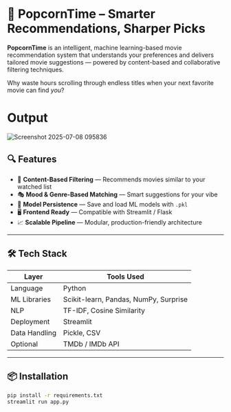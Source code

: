 ﻿
# 🍿 PopcornTime – Smarter Recommendations, Sharper Picks

**PopcornTime** is an intelligent, machine learning-based movie recommendation system that understands your preferences and delivers tailored movie suggestions — powered by content-based and collaborative filtering techniques.

Why waste hours scrolling through endless titles when your next favorite movie can find *you*?

# Output

![Screenshot 2025-07-08 095836](https://github.com/user-attachments/assets/fa2d1a7b-2d6c-4a5d-8f0d-77bfede38194)


## 🔍 Features

- 🎯 **Content-Based Filtering** — Recommends movies similar to your watched list  
- 🎭 **Mood & Genre-Based Matching** — Smart suggestions for your vibe  
- 💾 **Model Persistence** — Save and load ML models with `.pkl`  
- 🖥️ **Frontend Ready** — Compatible with Streamlit / Flask  
- 📈 **Scalable Pipeline** — Modular, production-friendly architecture

---

## 🛠️ Tech Stack

| Layer        | Tools Used |
|--------------|------------|
| Language     | Python     |
| ML Libraries | Scikit-learn, Pandas, NumPy, Surprise |
| NLP          | TF-IDF, Cosine Similarity |
| Deployment   | Streamlit |
| Data Handling| Pickle, CSV |
| Optional     | TMDb / IMDb API |

---

## 📦 Installation

```bash
pip install -r requirements.txt
streamlit run app.py

